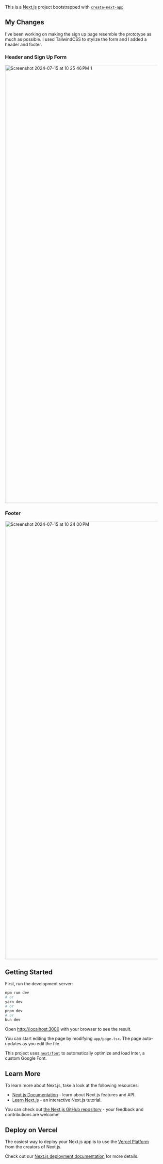 This is a [Next.js](https://nextjs.org/) project bootstrapped with [`create-next-app`](https://github.com/vercel/next.js/tree/canary/packages/create-next-app).

## My Changes
I've been working on making the sign up page resemble the prototype as much as possible. I used TailwindCSS to stylize the form and I added a header and footer.

### Header and Sign Up Form
<img width="1440" alt="Screenshot 2024-07-15 at 10 25 46 PM 1" src="https://github.com/user-attachments/assets/cfe07e5f-3d12-4dfd-a246-418c269e7e3b">

### Footer
<img width="1440" alt="Screenshot 2024-07-15 at 10 24 00 PM" src="https://github.com/user-attachments/assets/958369e7-9343-4b9c-82d7-ccadbd7d481d">

## Getting Started

First, run the development server:

```bash
npm run dev
# or
yarn dev
# or
pnpm dev
# or
bun dev
```

Open [http://localhost:3000](http://localhost:3000) with your browser to see the result.

You can start editing the page by modifying `app/page.tsx`. The page auto-updates as you edit the file.

This project uses [`next/font`](https://nextjs.org/docs/basic-features/font-optimization) to automatically optimize and load Inter, a custom Google Font.

## Learn More

To learn more about Next.js, take a look at the following resources:

- [Next.js Documentation](https://nextjs.org/docs) - learn about Next.js features and API.
- [Learn Next.js](https://nextjs.org/learn) - an interactive Next.js tutorial.

You can check out [the Next.js GitHub repository](https://github.com/vercel/next.js/) - your feedback and contributions are welcome!

## Deploy on Vercel

The easiest way to deploy your Next.js app is to use the [Vercel Platform](https://vercel.com/new?utm_medium=default-template&filter=next.js&utm_source=create-next-app&utm_campaign=create-next-app-readme) from the creators of Next.js.

Check out our [Next.js deployment documentation](https://nextjs.org/docs/deployment) for more details.
